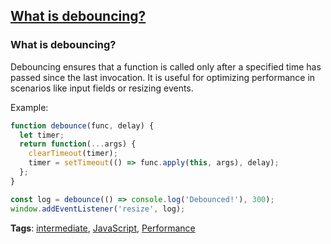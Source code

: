 ## [What is debouncing?](#what-is-debouncing)

### What is debouncing?

Debouncing ensures that a function is called only after a specified time has passed since the last invocation. It is useful for optimizing performance in scenarios like input fields or resizing events.

Example:

```javascript
function debounce(func, delay) {
  let timer;
  return function(...args) {
    clearTimeout(timer);
    timer = setTimeout(() => func.apply(this, args), delay);
  };
}

const log = debounce(() => console.log('Debounced!'), 300);
window.addEventListener('resize', log);
```

**Tags**: [intermediate](./level/intermediate), [JavaScript](./theme/javascript), [Performance](./theme/performance)


